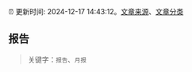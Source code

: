 :alarm_clock: 更新时间: 2024-12-17 14:43:12。[文章来源](/README.md)、[文章分类](/TAGS.md)

## 报告


> 关键字：`报告`、`月报`



